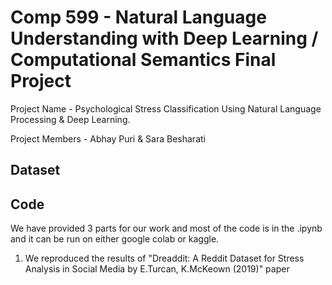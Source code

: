 # Comp 599 - Natural Language Understanding with Deep Learning / Computational Semantics Final Project
Project Name - Psychological Stress Classification Using Natural Language Processing & Deep Learning.

Project Members - Abhay Puri & Sara Besharati

## Dataset

## Code 
We have provided 3 parts for our work and most of the code is in the .ipynb and it can be run on either google colab or kaggle.

1. We reproduced the results of "Dreaddit: A Reddit Dataset for Stress Analysis in Social Media by E.Turcan, K.McKeown (2019)" paper 
